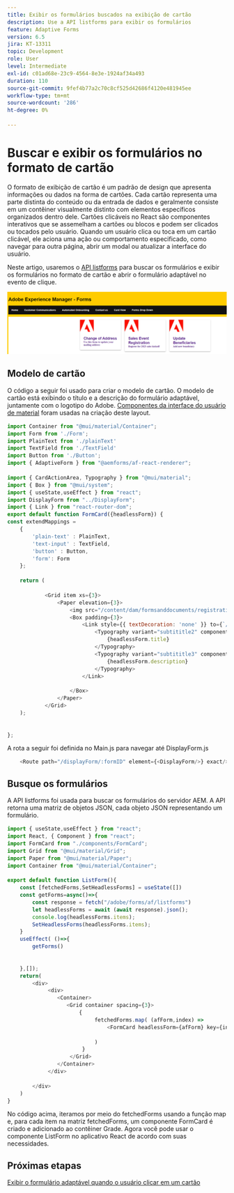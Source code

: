 ```yaml
---
title: Exibir os formulários buscados na exibição de cartão
description: Use a API listforms para exibir os formulários
feature: Adaptive Forms
version: 6.5
jira: KT-13311
topic: Development
role: User
level: Intermediate
exl-id: c01ad68e-23c9-4564-8e3e-1924af34a493
duration: 110
source-git-commit: 9fef4b77a2c70c8cf525d42686f4120e481945ee
workflow-type: tm+mt
source-wordcount: '286'
ht-degree: 0%

---
```


# Buscar e exibir os formulários no formato de cartão

O formato de exibição de cartão é um padrão de design que apresenta informações ou dados na forma de cartões. Cada cartão representa uma parte distinta do conteúdo ou da entrada de dados e geralmente consiste em um contêiner visualmente distinto com elementos específicos organizados dentro dele.
Cartões clicáveis no React são componentes interativos que se assemelham a cartões ou blocos e podem ser clicados ou tocados pelo usuário. Quando um usuário clica ou toca em um cartão clicável, ele aciona uma ação ou comportamento especificado, como navegar para outra página, abrir um modal ou atualizar a interface do usuário.

Neste artigo, usaremos o [API listforms](https://opensource.adobe.com/aem-forms-af-runtime/api/#tag/List-Forms/operation/listForms) para buscar os formulários e exibir os formulários no formato de cartão e abrir o formulário adaptável no evento de clique.

![exibição de cartão](./assets/card-view-forms.png)

## Modelo de cartão

O código a seguir foi usado para criar o modelo de cartão. O modelo de cartão está exibindo o título e a descrição do formulário adaptável, juntamente com o logotipo do Adobe. [Componentes da interface do usuário de material](https://mui.com/) foram usadas na criação deste layout.



```javascript
import Container from "@mui/material/Container";
import Form from './Form';
import PlainText from './plainText'
import TextField from './TextField'
import Button from './Button';
import { AdaptiveForm } from "@aemforms/af-react-renderer";

import { CardActionArea, Typography } from "@mui/material";
import { Box } from "@mui/system";
import { useState,useEffect } from "react";
import DisplayForm from "../DisplayForm";
import { Link } from "react-router-dom";
export default function FormCard({headlessForm}) {
const extendMappings =
    {
        'plain-text' : PlainText,
        'text-input' : TextField,
        'button' : Button,
        'form': Form
    };
   
    return (
        
            <Grid item xs={3}>
                <Paper elevation={3}>
                    <img src="/content/dam/formsanddocuments/registrationform/jcr:content/renditions/cq5dam.thumbnail.48.48.png" className="img"/>
                    <Box padding={3}>
                        <Link style={{ textDecoration: 'none' }} to={`/displayForm${headlessForm.id}`}>
                            <Typography variant="subtititle2" component="h2">
                                {headlessForm.title}
                            </Typography>
                            <Typography variant="subtititle3" component="h4">
                                {headlessForm.description}
                            </Typography>
                        </Link>
                
                    </Box>
                </Paper>
            </Grid>
    );
    

};
```

A rota a seguir foi definida no Main.js para navegar até DisplayForm.js

```javascript
    <Route path="/displayForm/:formID" element={<DisplayForm/>} exact/>
```

## Busque os formulários

A API listforms foi usada para buscar os formulários do servidor AEM. A API retorna uma matriz de objetos JSON, cada objeto JSON representando um formulário.

```javascript
import { useState,useEffect } from "react";
import React, { Component } from "react";
import FormCard from "./components/FormCard";
import Grid from "@mui/material/Grid";
import Paper from "@mui/material/Paper";
import Container from "@mui/material/Container";
 
export default function ListForm(){
    const [fetchedForms,SetHeadlessForms] = useState([])
    const getForms=async()=>{
        const response = fetch("/adobe/forms/af/listforms")
        let headlessForms = await (await response).json();
        console.log(headlessForms.items);
        SetHeadlessForms(headlessForms.items);
    }
    useEffect( ()=>{
        getForms()
        

    },[]);
    return(
        <div>
             <div>
                <Container>
                   <Grid container spacing={3}>
                       {
                            fetchedForms.map( (afForm,index) =>
                                <FormCard headlessForm={afForm} key={index}/>
                         
                            )
                        }
                    </Grid>
                </Container>
             </div>

        </div>
    )
}
```

No código acima, iteramos por meio do fetchedForms usando a função map e, para cada item na matriz fetchedForms, um componente FormCard é criado e adicionado ao contêiner Grade. Agora você pode usar o componente ListForm no aplicativo React de acordo com suas necessidades.

## Próximas etapas

[Exibir o formulário adaptável quando o usuário clicar em um cartão](./open-form-card-view.md)
